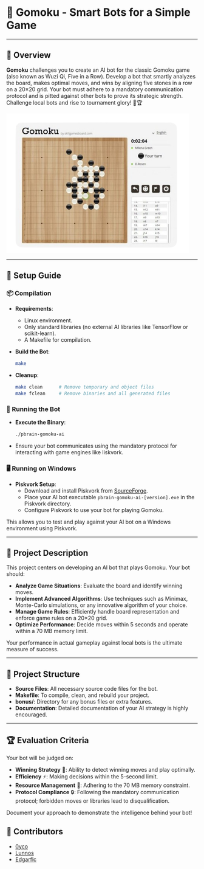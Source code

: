 # 🧠 Gomoku - Smart Bots for a Simple Game

---

## 🚀 Overview

**Gomoku** challenges you to create an AI bot for the classic Gomoku game (also known as Wuzi Qi, Five in a Row). Develop a bot that smartly analyzes the board, makes optimal moves, and wins by aligning five stones in a row on a 20×20 grid. Your bot must adhere to a mandatory communication protocol and is pitted against other bots to prove its strategic strength. Challenge local bots and rise to tournament glory! 🤖🏆

![Gomoku](./README/game.png)

---

## 🔧 Setup Guide

### 📦 Compilation

- **Requirements**:
  - Linux environment.
  - Only standard libraries (no external AI libraries like TensorFlow or scikit-learn).
  - A Makefile for compilation.

- **Build the Bot**:
  ```bash
  make
  ```

- **Cleanup**:
  ```bash
  make clean      # Remove temporary and object files
  make fclean     # Remove binaries and all generated files
  ```

### 🏃 Running the Bot

- **Execute the Binary**:
  ```bash
  ./pbrain-gomoku-ai
  ```
- Ensure your bot communicates using the mandatory protocol for interacting with game engines like liskvork.

### 🖥️ Running on Windows

- **Piskvork Setup**:
  - Download and install Piskvork from [SourceForge](https://sourceforge.net/projects/piskvork/).
  - Place your AI bot executable `pbrain-gomoku-ai-[version].exe` in the Piskvork directory.
  - Configure Piskvork to use your bot for playing Gomoku.

This allows you to test and play against your AI bot on a Windows environment using Piskvork.

---

## 🌟 Project Description

This project centers on developing an AI bot that plays Gomoku. Your bot should:

- **Analyze Game Situations**: Evaluate the board and identify winning moves.
- **Implement Advanced Algorithms**: Use techniques such as Minimax, Monte-Carlo simulations, or any innovative algorithm of your choice.
- **Manage Game Rules**: Efficiently handle board representation and enforce game rules on a 20×20 grid.
- **Optimize Performance**: Decide moves within 5 seconds and operate within a 70 MB memory limit.

Your performance in actual gameplay against local bots is the ultimate measure of success.

---

## 📂 Project Structure

- **Source Files**: All necessary source code files for the bot.
- **Makefile**: To compile, clean, and rebuild your project.
- **bonus/**: Directory for any bonus files or extra features.
- **Documentation**: Detailed documentation of your AI strategy is highly encouraged.

---

## 🏆 Evaluation Criteria

Your bot will be judged on:

- **Winning Strategy** 🏅: Ability to detect winning moves and play optimally.
- **Efficiency** ⚡: Making decisions within the 5-second limit.
- **Resource Management** 📏: Adhering to the 70 MB memory constraint.
- **Protocol Compliance** 🔒: Following the mandatory communication protocol; forbidden moves or libraries lead to disqualification.

Document your approach to demonstrate the intelligence behind your bot!

## 👥 Contributors

- [0yco](https://github.com/0yco)
- [Lunnos](https://github.com/LunnosMp4)
- [Edgarflc](https://github.com/Edgarflc)
